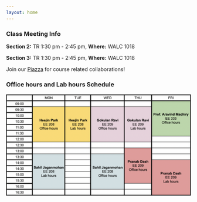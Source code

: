 ```yaml
---
layout: home
---
```

### Class Meeting Info
<b>Section 2:</b> TR 1:30 pm - 2:45 pm, <b>Where:</b> WALC 1018

<b>Section 3:</b> TR 1:30 pm - 2:45 pm, <b>Where:</b> WALC 1018

Join our [Piazza](https://piazza.com/purdue/spring2023/ece264) for course related collaborations!

### Office hours and Lab hours Schedule

![schedule2022](/static_files/fig/schedule2022.png)